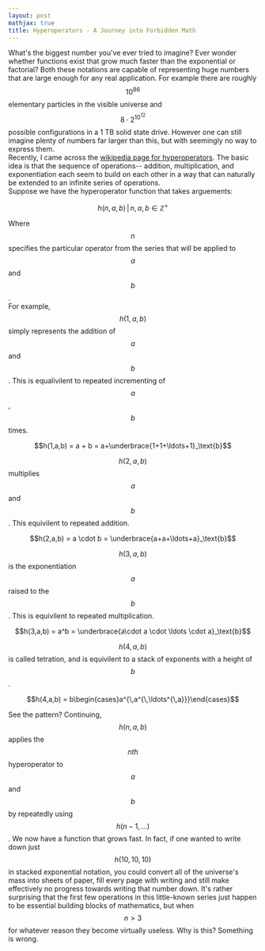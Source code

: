 ```yaml
---
layout: post
mathjax: true
title: Hyperoperators - A Journey into Forbidden Math
---
```


What's the biggest number you've ever tried to imagine? Ever wonder whether functions exist that grow much faster than the exponential or
factorial? Both these notations are capable of representing huge numbers that are large enough for any real application. For example there are roughly $$10^{86}$$ elementary particles in the visible universe and $$8\cdot2^{10^{12}}$$ possible configurations in a 1 TB solid state drive. However one can still imagine plenty of numbers far larger than this, but with seemingly no way to express them.  
Recently, I came across the [wikipedia page for hyperoperators](https://en.wikipedia.org/wiki/Hyperoperation). The basic idea is that the sequence of operations-- addition, multiplication, and exponentiation each seem to build on each other in a way that can naturally be extended to an infinite series of operations.  
Suppose we have the hyperoperator function that takes arguements:  

$$h(n,a,b)\,|\, n, a, b \in \mathbb{Z}^{+}$$
  
Where $$n$$ specifies the particular operator from the series that will be applied to $$a$$ and $$b$$.  
For example, $$h(1,a,b)$$ simply represents the addition of $$a$$ and $$b$$. 
This is equalivilent to repeated incrementing of $$a$$, $$b$$ times.  

$$h(1,a,b) = a + b = a+\underbrace{1+1+\ldots+1}_\text{b}$$  
  
$$h(2,a,b)$$ multiplies $$a$$ and $$b$$. This equivilent to repeated addition.  
  
$$h(2,a,b) = a \cdot b = \underbrace{a+a+\ldots+a}_\text{b}$$  
  
$$h(3,a,b)$$ is the exponentiation $$a$$ raised to the $$b$$. This is equivilent to repeated multiplication.  
  
$$h(3,a,b) = a^b = \underbrace{a\cdot a \cdot \ldots \cdot a}_\text{b}$$  
  
$$h(4,a,b)$$ is called tetration, and is equivilent to a stack of exponents with a height of $$b$$.  
  
$$h(4,a,b) = b\begin{cases}a^{\,a^{\,\ldots^{\,a}}}\end{cases}$$
  
See the pattern? Continuing, $$h(n,a,b)$$ applies the $$nth$$ hyperoperator to $$a$$ and $$b$$ by repeatedly using $$h(n-1, \ldots)$$. We now have a function that grows fast. In fact, if one wanted to write down just $$h(10,10,10)$$ in stacked exponential notation, you could convert all of the universe's mass into sheets of paper, fill every page with writing and still make effectively no progress towards writing that number down. It's rather surprising that the first few operations in this little-known series just happen to be essential building blocks of mathematics, but when $$n>3$$ for whatever reason they become virtually useless. Why is this? Something is wrong. 
